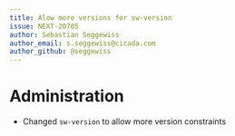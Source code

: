 ```yaml
---
title: Alow more versions for sw-version
issue: NEXT-20705
author: Sebastian Seggewiss
author_email: s.seggewiss@cicada.com
author_github: @seggewiss
---
```

# Administration
* Changed `sw-version` to allow more version constraints
